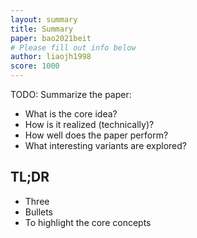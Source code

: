 ```yaml
---
layout: summary
title: Summary
paper: bao2021beit
# Please fill out info below
author: liaojh1998  
score: 1000
---
```


TODO: Summarize the paper:
* What is the core idea?
* How is it realized (technically)?
* How well does the paper perform?
* What interesting variants are explored?

## TL;DR
* Three
* Bullets
* To highlight the core concepts
